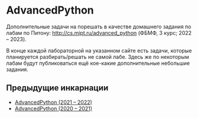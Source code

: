 # AdvancedPython

Дополнительные задачи на порешать в качестве домашнего задания по лабам по Питону: http://cs.mipt.ru/advanced_python (ФБМФ, 3 курс; 2022 – 2023).

В конце каждой лабораторной на указанном сайте есть задачи, которые планируется разбирать/решать не самой лабе.
Здесь же по некоторым лабам будут публиковаться ещё кое-какие дополнительные небольшие задания.


## Предыдущие инкарнации

* [AdvancedPython (2021 – 2022)](https://github.com/Alvant/AdvancedPython/tree/master2021)
* [AdvancedPython (2020 – 2021)](https://github.com/Alvant/AdvancedPython/tree/master)
